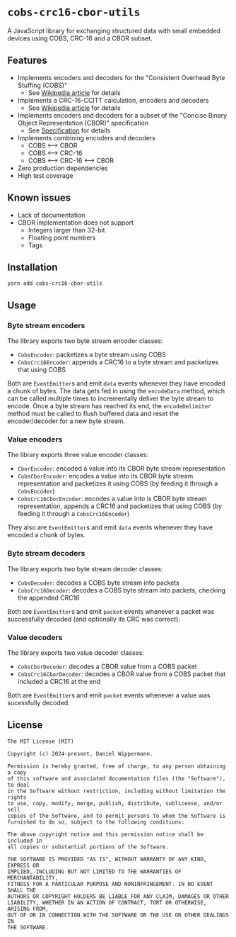 # `cobs-crc16-cbor-utils`

A JavaScript library for exchanging structured data with small embedded devices using COBS, CRC-16 and a CBOR subset.


## Features

- Implements encoders and decoders for the "Consistent Overhead Byte Stuffing (COBS)"
    - See [Wikipedia article](https://en.wikipedia.org/wiki/Consistent_Overhead_Byte_Stuffing) for details
- Implements a CRC-16-CCITT calculation, encoders and decoders
    - See [Wikipedia article](https://en.wikipedia.org/wiki/Cyclic_redundancy_check) for details
- Implements encoders and decoders for a subset of the "Concise Binary Object Representation (CBOR)" specification
    - See [Specification](https://www.rfc-editor.org/rfc/rfc8949) for details
- Implements combining encoders and decoders
    - COBS <--> CBOR
    - COBS <--> CRC-16
    - COBS <--> CRC-16 <--> CBOR
- Zero production dependencies
- High test coverage


## Known issues

- Lack of documentation
- CBOR implementation does not support
    - Integers larger than 32-bit
    - Floating point numbers
    - Tags


## Installation

```
yarn add cobs-crc16-cbor-utils
```


## Usage

### Byte stream encoders

The library exports two byte stream encoder classes:

- `CobsEncoder`: packetizes a byte stream using COBS
- `CobsCrc16Encoder`: appends a CRC16 to a byte stream and packetizes that using COBS

Both are `EventEmitter`s  and emit `data` events whenever they have encoded a chunk of bytes. The data gets fed in using the `encodeData` method, which can be called multiple times to incrementally deliver the byte stream to encode. Once a byte stream has reached its end, the `encodeDelimiter` method must be called to flush buffered data and reset the encoder/decoder for a new byte stream.


### Value encoders

The library exports three value encoder classes:

- `CborEncoder`: encoded a value into its CBOR byte stream representation
- `CobsCborEncoder`: encodes a value into its CBOR byte stream representation and packetizes it using COBS (by feeding it through a `CobsEncoder`)
- `CobsCrc16CborEncoder`: encodes a value into is CBOR byte stream representation, appends a CRC16 and packetizes that using COBS (by feeding it through a `CobsCrc16Encoder`)

They also are `EventEmitter`s and emit `data` events whenever they have encoded a chunk of bytes.


### Byte stream decoders

The library exports two byte stream decoder classes:

- `CobsDecoder`: decodes a COBS byte stream into packets
- `CobsCrc16Decoder`: decodes a COBS byte stream into packets, checking the appended CRC16

Both are `EventEmitter`s and emit `packet` events whenever a packet was successfully decoded (and optionally its CRC was correct).


### Value decoders

The library exports two value decoder classes:

- `CobsCborDecoder`: decodes a CBOR value from a COBS packet
- `CobsCrc16CborDecoder`: decodes a CBOR value from a COBS packet that included a CRC16 at the end

Both are `EventEmitter`s and emit `packet` events whenever a value was sucessfully decoded.


## License

```
The MIT License (MIT)

Copyright (c) 2024-present, Daniel Wippermann.

Permission is hereby granted, free of charge, to any person obtaining a copy
of this software and associated documentation files (the "Software"), to deal
in the Software without restriction, including without limitation the rights
to use, copy, modify, merge, publish, distribute, sublicense, and/or sell
copies of the Software, and to permit persons to whom the Software is
furnished to do so, subject to the following conditions:

The above copyright notice and this permission notice shall be included in
all copies or substantial portions of the Software.

THE SOFTWARE IS PROVIDED "AS IS", WITHOUT WARRANTY OF ANY KIND, EXPRESS OR
IMPLIED, INCLUDING BUT NOT LIMITED TO THE WARRANTIES OF MERCHANTABILITY,
FITNESS FOR A PARTICULAR PURPOSE AND NONINFRINGEMENT. IN NO EVENT SHALL THE
AUTHORS OR COPYRIGHT HOLDERS BE LIABLE FOR ANY CLAIM, DAMAGES OR OTHER
LIABILITY, WHETHER IN AN ACTION OF CONTRACT, TORT OR OTHERWISE, ARISING FROM,
OUT OF OR IN CONNECTION WITH THE SOFTWARE OR THE USE OR OTHER DEALINGS IN
THE SOFTWARE.
```

